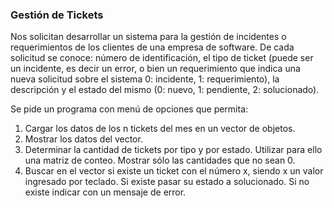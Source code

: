 ### Gestión de Tickets

Nos solicitan desarrollar un sistema para la gestión de incidentes o requerimientos de los clientes de una empresa de software. De cada solicitud se conoce: número de identificación, el tipo de ticket (puede ser un incidente, es decir un error, o bien un requerimiento que indica una nueva solicitud sobre el sistema 0: incidente, 1: requerimiento), la descripción y el estado del mismo (0: nuevo, 1: pendiente, 2: solucionado).

Se pide un programa con menú de opciones que permita:

1. Cargar los datos de los n tickets del mes en un vector de objetos.
2. Mostrar los datos del vector.
3. Determinar la cantidad de tickets por tipo y por estado. Utilizar para ello una matriz de conteo. Mostrar sólo las cantidades que no sean 0.
4. Buscar en el vector si existe un ticket con el número x, siendo x un valor ingresado por teclado. Si existe pasar su estado a solucionado. Si no existe indicar con un mensaje de error.
